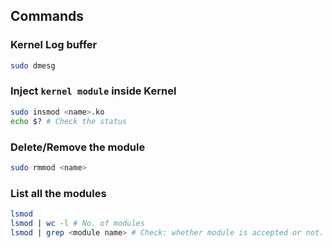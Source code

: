## Commands

### Kernel Log buffer

```sh
sudo dmesg
```

### Inject `kernel module` inside Kernel

```sh
sudo insmod <name>.ko
echo $? # Check the status
```

### Delete/Remove the module

```sh
sudo rmmod <name>
```

### List all the modules

```sh
lsmod
lsmod | wc -l # No. of modules
lsmod | grep <module name> # Check: whether module is accepted or not.
```